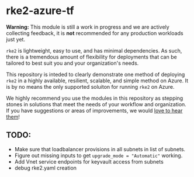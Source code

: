 # rke2-azure-tf

__Warning:__ This module is still a work in progress and we are actively collecting feedback, it is __not__ recommended for any production workloads just yet.

`rke2` is lightweight, easy to use, and has minimal dependencies.  As such, there is a tremendous amount of flexibility for deployments that can be tailored to best suit you and your organization's needs.

This repository is inteded to clearly demonstrate one method of deploying `rke2` in a highly available, resilient, scalable, and simple method on Azure. It is by no means the only supported soluiton for running `rke2` on Azure.

We highly recommend you use the modules in this repository as stepping stones in solutions that meet the needs of your workflow and organization.  If you have suggestions or areas of improvements, we would [love to hear them](https://slack.rancher.io/)!



## TODO:

* Make sure that loadbalancer provisions in all subnets in list of subnets.
* Figure out missing inputs to get `upgrade_mode = "Automatic"` working.
* Add Vnet service endpoints for keyvault access from subnets
* debug rke2.yaml creation
